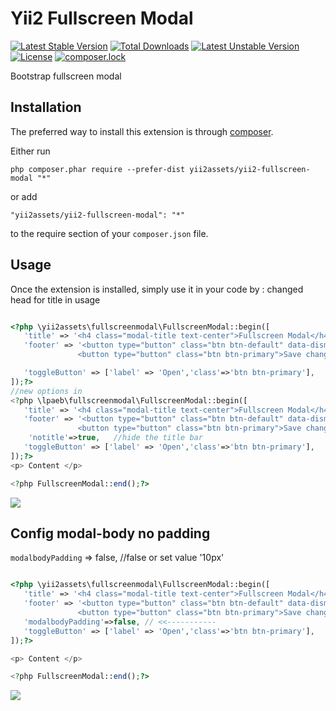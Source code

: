 Yii2 Fullscreen Modal
=====================
[![Latest Stable Version](https://poser.pugx.org/yii2assets/yii2-fullscreen-modal/v/stable)](https://packagist.org/packages/yii2assets/yii2-fullscreen-modal) [![Total Downloads](https://poser.pugx.org/yii2assets/yii2-fullscreen-modal/downloads)](https://packagist.org/packages/yii2assets/yii2-fullscreen-modal) [![Latest Unstable Version](https://poser.pugx.org/yii2assets/yii2-fullscreen-modal/v/unstable)](https://packagist.org/packages/yii2assets/yii2-fullscreen-modal) [![License](https://poser.pugx.org/yii2assets/yii2-fullscreen-modal/license)](https://packagist.org/packages/yii2assets/yii2-fullscreen-modal) [![composer.lock](https://poser.pugx.org/yii2assets/yii2-fullscreen-modal/composerlock)](https://packagist.org/packages/yii2assets/yii2-fullscreen-modal)

Bootstrap fullscreen modal

Installation
------------

The preferred way to install this extension is through [composer](http://getcomposer.org/download/).

Either run

```
php composer.phar require --prefer-dist yii2assets/yii2-fullscreen-modal "*"
```

or add

```
"yii2assets/yii2-fullscreen-modal": "*"
```

to the require section of your `composer.json` file.


Usage
-----

Once the extension is installed, simply use it in your code by  :
changed head for title in usage
```php

<?php \yii2assets\fullscreenmodal\FullscreenModal::begin([
   'title' => '<h4 class="modal-title text-center">Fullscreen Modal</h4>',
   'footer' => '<button type="button" class="btn btn-default" data-dismiss="modal">Close</button>
               <button type="button" class="btn btn-primary">Save changes</button>',

   'toggleButton' => ['label' => 'Open','class'=>'btn btn-primary'],
]);?>
//new options in 
<?php \lpaeb\fullscreenmodal\FullscreenModal::begin([
   'title' => '<h4 class="modal-title text-center">Fullscreen Modal</h4>',
   'footer' => '<button type="button" class="btn btn-default" data-dismiss="modal">Close</button>
               <button type="button" class="btn btn-primary">Save changes</button>',
    'notitle'=>true,   //hide the title bar        
   'toggleButton' => ['label' => 'Open','class'=>'btn btn-primary'],
]);?>
<p> Content </p>

<?php FullscreenModal::end();?>

```

![](assets/screenshort1.png)

Config modal-body no padding
----

 `modalbodyPadding` => false, //false or set value '10px'

```php

<?php \yii2assets\fullscreenmodal\FullscreenModal::begin([
   'title' => '<h4 class="modal-title text-center">Fullscreen Modal</h4>',
   'footer' => '<button type="button" class="btn btn-default" data-dismiss="modal">Close</button>
               <button type="button" class="btn btn-primary">Save changes</button>',
   'modalbodyPadding'=>false, // <<-----------
   'toggleButton' => ['label' => 'Open','class'=>'btn btn-primary'],
]);?>

<p> Content </p>

<?php FullscreenModal::end();?>

```
![](assets/screenshort2.png)

